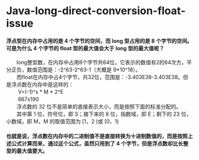 # Java-long-direct-conversion-float-issue
#### 浮点型在内存中占用的是 4 个字节的空间，而 long 型占用的是 8 个字节的空间。可是为什么 4 个字节的 float 型的最大值会大于 long 型的最大值呢？  
　　long整型数，在内存中占用8个字节共64位，它表示的数值有2的64次方，平分正负，数值范围是：-2^63-2^63-1（大概是 9*10^18）。  
　　而float在内存中占4个字节，共32位，范围是：-3.403E38-3.403E38。但是浮点数在内存中是这样的：  
　 　V=(-1)^s * M * 2^E  
　 　667x190  
　　浮点数的 32 位不是简单的直接表示大小，而是按照下面的标准分配的。  
　　其中第 1 位，符号位，即 S；接下来的 8 位，指数域，即 E；剩下的 23 位，小数域，即 M，M 的取值范围为 [1，2 )或 [0，1)  
#### 也就是说，浮点数在内存中的二进制值不是直接转换为十进制数值的，而是按照上述公式计算而来，通过这个公式，虽然只用到了 4 个字节，但是浮点数却比长整型的最大值要大。 

